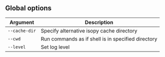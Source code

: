 ## Global options

| Argument      | Description                                        |
| ------------- | -------------------------------------------------- |
| `--cache-dir` | Specify alternative isopy cache directory          |
| `--cwd`       | Run commands as if shell is in specified directory |
| `--level`     | Set log level                                      |
